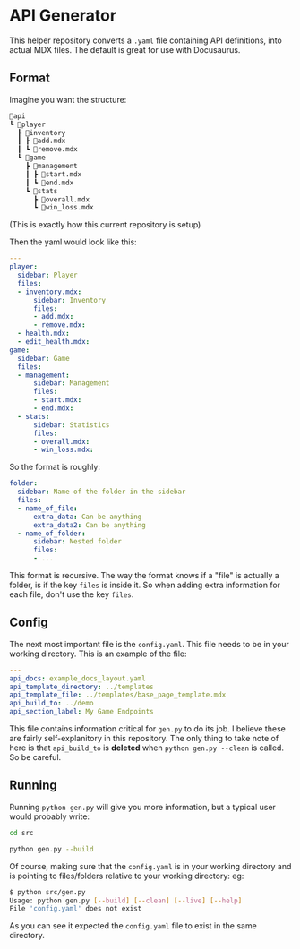 # API Generator

This helper repository converts a `.yaml` file containing API definitions, into actual MDX files. The default is great for use with Docusaurus.

## Format

Imagine you want the structure:

```txt
📂api
┗ 📂player
  ┣ 📂inventory
  ┃ ┣ 📜add.mdx
  ┃ ┗ 📜remove.mdx
  ┗ 📂game
    ┣ 📂management
    ┃ ┣ 📜start.mdx
    ┃ ┗ 📜end.mdx
    ┗ 📂stats
      ┣ 📜overall.mdx
      ┗ 📜win_loss.mdx
```

(This is exactly how this current repository is setup)

Then the yaml would look like this:

```yaml
---
player:
  sidebar: Player
  files:
  - inventory.mdx:
      sidebar: Inventory
      files:
      - add.mdx:
      - remove.mdx:
  - health.mdx:
  - edit_health.mdx:
game:
  sidebar: Game
  files:
  - management:
      sidebar: Management
      files:
      - start.mdx:
      - end.mdx:
  - stats:
      sidebar: Statistics
      files:
      - overall.mdx:
      - win_loss.mdx:
```

So the format is roughly:

```yaml
folder:
  sidebar: Name of the folder in the sidebar
  files:
  - name_of_file:
      extra_data: Can be anything
      extra_data2: Can be anything
  - name_of_folder:
      sidebar: Nested folder
      files:
      - ...
```

This format is recursive. The way the format knows if a "file" is actually a folder, is if the key `files` is inside it. So when adding extra information for each file, don't use the key `files`.

## Config

The next most important file is the `config.yaml`. This file needs to be in your working directory. This is an example of the file:

```yaml
---
api_docs: example_docs_layout.yaml
api_template_directory: ../templates
api_template_file: ../templates/base_page_template.mdx
api_build_to: ../demo
api_section_label: My Game Endpoints
```

This file contains information critical for `gen.py` to do its job. I believe these are fairly self-explanitory in this repository. The only thing to take note of here is that `api_build_to` is **deleted** when `python gen.py --clean` is called. So be careful.

## Running

Running `python gen.py` will give you more information, but a typical user would probably write:

```bash
cd src
```

```bash
python gen.py --build
```

Of course, making sure that the `config.yaml` is in your working directory and is pointing to files/folders relative to your working directory: eg:

```bash
$ python src/gen.py
Usage: python gen.py [--build] [--clean] [--live] [--help]
File 'config.yaml' does not exist
```

As you can see it expected the `config.yaml` file to exist in the same directory.
